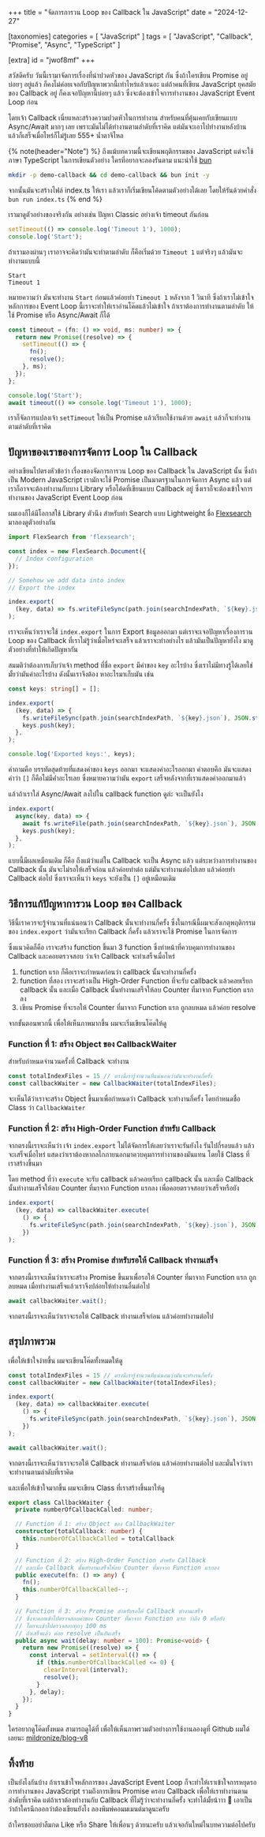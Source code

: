 +++
title = "จัดการการวน Loop ของ Callback ใน JavaScript"
date = "2024-12-27"

[taxonomies]
categories = [ "JavaScript" ]
tags = [ "JavaScript", "Callback", "Promise", "Async", "TypeScript" ]

[extra]
id = "jwof8mf"
+++


สวัสดีครับ วันนี้เรามาจัดการเรื่องที่น่าปวดหัวของ JavaScript กัน ซึ่งถ้าใครเขียน Promise อยู่บ่อยๆ อยู่แล้ว ก็คงไม่ค่อยเจอกับปัญหาพวกนี้เท่าไหร่แล้วเนอะ แต่ถ้าคนที่เขียน JavaScript ยุคสมัยของ Callback อยู่ ก็คงเจอปัญหานี้บ่อยๆ แล้ว ซึ่งจะต้องเข้าใจการทำงานของ JavaScript Event Loop ก่อน

โดยเจ้า Callback เนี่ยแหละสร้างความปวดหัวในการทำงาน สำหรับคนที่คุ้นเคยกับเขียนแบบ Async/Await มากๆ เลย เพราะมันไม่ได้ทำงานตามลำดับที่เราคิด แต่มันจะเอาไปทำงานหลังบ้าน แล้วก็เสร็จเมื่อไหร่ก็ไม่รู้เลย 555+ น้ำตาจิไหล

{% note(header="Note") %}
ถึงแม้บทความนี้จะเขียนพฤติกรรมของ JavaScript แต่จะใช้ภาษา TypeScript ในการเขียนตัวอย่าง ใครที่อยากจะลองรันตาม
แนะนำใช้ [bun](https://bun.sh/)

```bash
mkdir -p demo-callback && cd demo-callback && bun init -y
```

จากนั้นมันจะสร้างไฟล์ index.ts ให้เรา แล้วเราก็เริ่มเขียนโค้ดตามตัวอย่างได้เลย
โดยให้รันด้วยคำสั่ง `bun run index.ts`
{% end %}

เรามาดูตัวอย่างของจริงกัน อย่างเช่น ปัญหา Classic อย่างเจ้า timeout กันก่อน

```typescript
setTimeout(() => console.log('Timeout 1'), 1000);
console.log('Start');
```

ถ้าเรามองผ่านๆ เราอาจจะคิดว่ามันจะทำตามลำดับ ก็คือเริ่มด้วย `Timeout 1` แต่จริงๆ แล้วมันจะทำงานแบบนี้

```
Start
Timeout 1
```

หมายความว่า มันจะทำงาน `Start` ก่อนแล้วค่อยทำ `Timeout 1` หลังจาก 1 วินาที ซึ่งถ้าเราไม่เข้าใจหลักการของ Event Loop นี้เราจะทำให้เราอ่านโค๊ดแล้วไม่เข้าใจ ถ้าเราต้องการทำงานตามลำดับ ให้ใช้ Promise หรือ Async/Await ก็ได้

```typescript
const timeout = (fn: () => void, ms: number) => {
  return new Promise((resolve) => {
    setTimeout(() => {
      fn();
      resolve();
    }, ms);
  });
};

console.log('Start');
await timeout(() => console.log('Timeout 1'), 1000);
```

เราก็จัดการแปลงเจ้า `setTimeout` ให้เป็น Promise แล้วเรียกใช้งานด้วย `await` แล้วก็จะทำงานตามลำดับที่เราคิด

## ปัญหาของเราของการจัดการ Loop ใน Callback

อย่างเขียนไปตรงหัวข้อว่า เรื่องของจัดการการวน Loop ของ Callback ใน JavaScript นั้น 
ซึ่งถ้าเป็น Modern JavaScript เรามักจะใช้ Promise เป็นมาตรฐานในการจัดการ Async แล้ว
แต่เราก็อาจจะต้องทำงานกับบาง Library หรือโค้ดที่เขียนแบบ Callback อยู่ ซึ่งเราก็จะต้องเข้าใจการทำงานของ JavaScript Event Loop ก่อน

ผมเองก็ได้มีโอกาสใช้ Library ตัวนึง สำหรับทำ Search แบบ Lightweight ชื่อ [Flexsearch](https://github.com/nextapps-de/flexsearch) มาลองดูตัวอย่างกัน

```typescript
import FlexSearch from 'flexsearch';

const index = new FlexSearch.Document({
  // Index configuration
});

// Somehow we add data into index
// Export the index

index.export(
  (key, data) => fs.writeFileSync(path.join(searchIndexPath, `${key}.json`), JSON.stringify(data ?? {})),
);
```

เราจะเห็นว่าเราจะใช้ `index.export` ในการ Export ข้อมูลออกมา แต่เราจะเจอปัญหาเรื่องการวน Loop ของ Callback ที่เราไม่รู้ว่าเมื่อไหร่จะเสร็จ แล้วเราจะทำอย่างไร แล้วมันเป็นปัญหายังไง มาดูตัวอย่างที่ทำให้เกิดปัญหากัน

สมมติว่าต้องการเก็บว่าเจ้า method ที่ชื่อ `export` มีค่าของ `key` อะไรบ้าง ซึ่งเราไม่มีทางรู้ได้เลยใช่มั้ยว่ามันค่าอะไรบ้าง ดังนั้นเราจึงต้อง
หาอะไรมาเก็บมัน เช่น

```typescript
const keys: string[] = [];

index.export(
  (key, data) => {
    fs.writeFileSync(path.join(searchIndexPath, `${key}.json`), JSON.stringify(data ?? {}));
    keys.push(key);
  },
);

console.log('Exported keys:', keys);
```

คำถามคือ บรรทัดสุดท้ายที่แสดงค่าของ `keys` ออกมา จะแสดงค่าอะไรออกมา
คำตอบคือ มันจะแสดงค่าว่า `[]` ก็คือไม่มีค่่าอะไรเลย ซึ่งหมายความว่ามัน `export` เสร็จหลังจากที่เราแสดงค่าออกมาแล้ว

แล้วถ้าเราใส่ Async/Await ลงไปใน callback function ดูล่ะ จะเป็นยังไง

```typescript
index.export(
  async(key, data) => {
    await fs.writeFile(path.join(searchIndexPath, `${key}.json`), JSON.stringify(data ?? {}));
    keys.push(key);
  },
);
```

แบบนี้มีผลเหมือนเดิม ก็คือ ถึงแม้ว่าแต่ใน Callback จะเป็น Async แล้ว แต่ระหว่างการทำงานของ Callback นั้น มันจะไม่รอให้เสร็จก่อน แล้วค่อยทำต่อ แต่มันจะทำงานต่อไปเลย แล้วค่อยทำ Callback ต่อไป ซึ่งเราจะเห็นว่า `keys` จะยังเป็น `[]` อยู่เหมือนเดิม

## วิธีการแก้ปัญหาการวน Loop ของ Callback

วิธีนี้เราควรจะรู้จำนวนที่แน่นอนว่า Callback นั้นจะทำงานกี่ครั้ง ซึ่งในกรณีนี้ผมจะสังเกตุพฤติกรรมของ `index.export` ว่ามันจะเรียก Callback กี่ครั้ง แล้วเราจะใช้ Promise ในการจัดการ

ซึ่งแนวคิดก็คือ เราจะสร้าง function ขึ้นมา 3 function ซึ่งทำหน้าที่ควบคุมการทำงานของ Callback และคอยตรวจสอบ
ว่าเจ้า Callback จะทำเสร็จเมื่อไหร่

1. function แรก ก็คือเราจะกำหนดก่อนว่า callback นั้นจะทำงานกี่ครั้ง 
2. function ที่สอง เราจะสร้างเป็น High-Order Function ที่จะรับ callback แล้วคอยเรียก callback นั้น และเมื่อ Callback นั้นทำงานเสร็จให้ลบ Counter ที่มาจาก Function แรกลง
3. เขียน Promise ที่จะรอให้ Counter ที่มาจาก Function แรก ถูกลบหมด แล้วค่อย resolve

จากขั้นตอนพวกนี้ เพื่อให้เห็นภาพมากขึ้น ผมจะเริ่มเขียนโค๊ดให้ดู

### Function ที่ 1: สร้าง Object ของ CallbackWaiter

สำหรับกำหนดจำนวนครั้งที่ Callback จะทำงาน

```typescript
const totalIndexFiles = 15 // ตรงนี้เรารู้จำนวนที่แน่นอนว่ามันจะทำงานกี่ครั้ง
const callbackWaiter = new CallbackWaiter(totalIndexFiles);
```

จะเห็นได้ว่าเราจะสร้าง Object ขึ้นมาเพื่อกำหนดว่า Callback จะทำงานกี่ครั้ง โดยกำหนดชื่อ Class ว่า `CallbackWaiter` 

### Function ที่ 2: สร้าง High-Order Function สำหรับ Callback

จากตรงนี้เราจะเห็นว่า เจ้า `index.export` ไม่ได้จัดการให้เลยว่าเราจะรันยังไง รันไปกี่รอบแล้ว แล้วจะเสร็จเมื่อไหร่
แสดงว่าเราต้องหากลไกภายนอกมาควบคุมการทำงานของมันแทน โดยใช้ Class ที่เราสร้างขึ้นมา

โดย method ที่ว่า `execute` จะรับ callback แล้วคอยเรียก callback นั้น และเมื่อ Callback นั้นทำงานเสร็จให้ลบ Counter ที่มาจาก Function แรกลง เพื่อคอยตรวจสอบว่าเสร็จหรือยัง

```typescript
index.export(
  (key, data) => callbackWaiter.execute(
    () => {
      fs.writeFileSync(path.join(searchIndexPath, `${key}.json`), JSON.stringify(data ?? {}));
    })
);
```

### Function ที่ 3: สร้าง Promise สำหรับรอให้ Callback ทำงานเสร็จ

จากตรงนี้เราจะเห็นว่าเราจะสร้าง Promise ขึ้นมาเพื่อรอให้ Counter ที่มาจาก Function แรก ถูกลบหมด 
เมื่อทำงานเสร็จแล้วเราจึงปล่อยให้ทำงานอื่นต่อไป

```typescript
await callbackWaiter.wait();
```

จากตรงนี้เราจะเห็นว่าเราจะรอให้ Callback ทำงานเสร็จก่อน แล้วค่อยทำงานต่อไป

## สรุปภาพรวม

เพื่อให้เข้าใจง่ายขึ้น ผมจะเขียนโค๊ดทั้งหมดให้ดู

```typescript
const totalIndexFiles = 15 // ตรงนี้เรารู้จำนวนที่แน่นอนว่ามันจะทำงานกี่ครั้ง
const callbackWaiter = new CallbackWaiter(totalIndexFiles);

index.export(
  (key, data) => callbackWaiter.execute(
    () => {
      fs.writeFileSync(path.join(searchIndexPath, `${key}.json`), JSON.stringify(data ?? {}));
    })
);

await callbackWaiter.wait();
```

จากตรงนี้เราจะเห็นว่าเราจะรอให้ Callback ทำงานเสร็จก่อน แล้วค่อยทำงานต่อไป 
และมั่นใจว่าเราจะทำงานตามลำดับที่เราคิด 

และเพื่อให้เข้าใจมากขึ้น ผมจะเขียน Class ที่เราสร้างขึ้นมาให้ดู

```typescript
export class CallbackWaiter {
  private numberOfCallbackCalled: number;

  // Function ที่ 1: สร้าง Object ของ CallbackWaiter
  constructor(totalCallback: number) {
    this.numberOfCallbackCalled = totalCallback
  }

  // Function ที่ 2: สร้าง High-Order Function สำหรับ Callback 
  // และเมื่อ Callback นั้นทำงานเสร็จให้ลบ Counter ที่มาจาก Function แรกลง
  public execute(fn: () => any) {
    fn();
    this.numberOfCallbackCalled--;
  }

  // Function ที่ 3: สร้าง Promise สำหรับรอให้ Callback ทำงานเสร็จ
  // ซึ่งจะคอยเข้าไปตรวจสอบค่าของ Counter ที่มาจาก Function แรก ว่าถึง 0 หรือยัง
  // โดยจะเข้าไปตรวจสอบทุกๆ 100 ms
  // ถ้าเสร็จแล้ว ค่อย resolve เป็นอันเสร็จ
  public async wait(delay: number = 100): Promise<void> {
    return new Promise((resolve) => {
      const interval = setInterval(() => {
        if (this.numberOfCallbackCalled <= 0) {
          clearInterval(interval);
          resolve();
        }
      }, delay);
    });
  }
}
```

ใครอยากดูโค๊ดทั้งหมด สามารถดูได้ที่ เพื่อให้เห็นภาพรวมตัวอย่างการใช้งานลองดูที่ Github ผมได้เลยนะ [mildronize/blog-v8](https://github.com/mildronize/blog-v8/blob/fcac407eb275da4e448834b334e5c8c94f71db66/snippets/src/libs/search/search-index-file.ts#L14-L36)

## ทิ้งท้าย

เป็นยังไงกันบ้าง ถ้าเราเข้าใจหลักการของ JavaScript Event Loop ก็จะทำให้เราเข้าใจการหยุดรอการทำงานของ JavaScript
รวมถึงการเขียน Promise ครอบ Callback เพื่อให้เราทำงานตามลำดับที่เราคิด แต่ถ้าเราต้องทำงานกับ Callback ที่ไม่รู้ว่าจะทำงานกี่ครั้ง 
จะทำได้มั้ยน้าาา 🤔 เอาเป็นว่าถ้าใครนึกออกว่าต้องเขียนยังไง ลองพิมพ์คอมมเมนต์มาดูนะครับ 

ถ้าใครชอบอย่าลืมกด Like หรือ Share ให้เพื่อนๆ ด้วยนะครับ แล้วเจอกันใหม่ในบทความต่อไปครับ